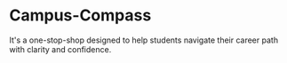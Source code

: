 # Campus-Compass
It's a one-stop-shop designed to help students navigate their career path with clarity and confidence.
